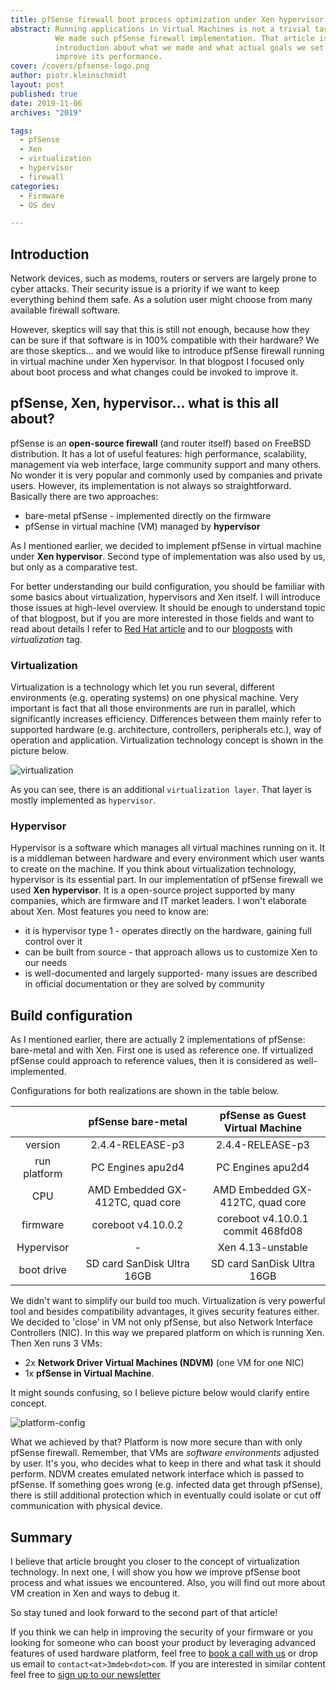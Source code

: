 ```yaml
---
title: pfSense firewall boot process optimization under Xen hypervisor. Part 1
abstract: Running applications in Virtual Machines is not a trivial task.
          We made such pfSense firewall implementation. That article is an
          introduction about what we made and what actual goals we set to
          improve its performance.
cover: /covers/pfsense-logo.png
author: piotr.kleinschmidt
layout: post
published: true
date: 2019-11-06
archives: "2019"

tags:
  - pfSense
  - Xen
  - virtualization
  - hypervisor
  - firewall
categories:
  - Firmware
  - OS dev

---
```


## Introduction

Network devices, such as modems, routers or servers are largely prone to cyber
attacks. Their security issue is a priority if we want to keep everything behind
them safe. As a solution user might choose from many available firewall
software.

However, skeptics will say that this is still not enough, because how they can
be sure if that software is in 100% compatible with their hardware? We are those
skeptics... and we would like to introduce pfSense firewall running in virtual
machine under Xen hypervisor. In that blogpost I focused only about boot process
and what changes could be invoked to improve it.

## pfSense, Xen, hypervisor... what is this all about?

pfSense is an **open-source firewall** (and router itself) based on FreeBSD
distribution. It has a lot of useful features: high performance, scalability,
management via web interface, large community support and many others. No wonder
it is very popular and commonly used by companies and private users. However,
its implementation is not always so straightforward. Basically there are two
approaches:

- bare-metal pfSense - implemented directly on the firmware
- pfSense in virtual machine (VM) managed by **hypervisor**

As I mentioned earlier, we decided to implement pfSense in virtual machine under
**Xen hypervisor**. Second type of implementation was also used by us, but only
as a comparative test.

For better understanding our build configuration, you should be familiar with
some basics about virtualization, hypervisors and Xen itself. I will introduce
those issues at high-level overview. It should be enough to understand topic of
that blogpost, but if you are more interested in those fields and want to read
about details I refer to
[Red Hat article](https://www.redhat.com/en/topics/virtualization/what-is-virtualization)
and to our [blogposts](https://blog.3mdeb.com/tags/virtualization/) with
*virtualization* tag.

### Virtualization

Virtualization is a technology which let you run several, different environments
(e.g. operating systems) on one physical machine. Very important is fact that
all those environments are run in parallel, which significantly increases
efficiency. Differences between them mainly refer to supported hardware (e.g.
architecture, controllers, peripherals etc.), way of operation and application.
Virtualization technology concept is shown in the picture below.

![virtualization](/img/virtualization-overview.png)

As you can see, there is an additional `virtualization layer`. That layer is
mostly implemented as `hypervisor`.

### Hypervisor

Hypervisor is a software which manages all virtual machines running on it. It is
a middleman between hardware and every environment which user wants to create on
the machine. If you think about virtualization technology, hypervisor is its
essential part. In our implementation of pfSense firewall we used **Xen
hypervisor**. It is a open-source project supported by many companies, which are
firmware and IT market leaders. I won't elaborate about Xen. Most features you
need to know are:

- it is hypervisor type 1 - operates directly on the hardware, gaining full
  control over it
- can be built from source - that approach allows us to customize Xen to our
  needs
- is well-documented and largely supported- many issues are described in
  official documentation or they are solved by community

## Build configuration

As I mentioned earlier, there are actually 2 implementations of pfSense:
bare-metal and with Xen. First one is used as reference one. If virtualized
pfSense could approach to reference values, then it is considered as
well-implemented.

Configurations for both realizations are shown in the table below.

|             |      pfSense bare-metal     | pfSense as Guest Virtual Machine |
|:-----------:|:---------------------------:|:--------------------------------:|
|  version    |  2.4.4-RELEASE-p3           |         2.4.4-RELEASE-p3         |
|run platform |  PC Engines apu2d4          |         PC Engines apu2d4        |
| CPU        |AMD Embedded GX-412TC, quad core|AMD Embedded GX-412TC, quad core|
| firmware    | coreboot v4.10.0.2          |coreboot v4.10.0.1 commit 468fd08 |
| Hypervisor  | -                           |   Xen 4.13-unstable              |
| boot drive  | SD card SanDisk Ultra 16GB  | SD card SanDisk Ultra 16GB       |

We didn't want to simplify our build too much. Virtualization is very powerful
tool and besides compatibility advantages, it gives security features either. We
decided to 'close' in VM not only pfSense, but also Network Interface
Controllers (NIC). In this way we prepared platform on which is running Xen.
Then Xen runs 3 VMs:

- 2x **Network Driver Virtual Machines (NDVM)** (one VM for one NIC)
- 1x **pfSense in Virtual Machine**.

It might sounds confusing, so I believe picture below would clarify entire
concept.

![platform-config](/img/platform-config.png)

What we achieved by that? Platform is now more secure than with only pfSense
firewall. Remember, that VMs are _software environments_ adjusted by user. It's
you, who decides what to keep in there and what task it should perform. NDVM
creates emulated network interface which is passed to pfSense. If something goes
wrong (e.g. infected data get through pfSense), there is still additional
protection which in eventually could isolate or cut off communication with
physical device.

## Summary

I believe that article brought you closer to the concept of virtualization
technology. In next one, I will show you how we improve pfSense boot process and
what issues we encountered. Also, you will find out more about VM creation in
Xen and ways to debug it.

So stay tuned and look forward to the second part of that article!

If you think we can help in improving the security of your firmware or you
looking for someone who can boost your product by leveraging advanced features
of used hardware platform, feel free to
[book a call with us](https://calendly.com/3mdeb/consulting-remote-meeting) or
drop us email to `contact<at>3mdeb<dot>com`. If you are interested in similar
content feel free to [sign up to our newsletter](http://eepurl.com/doF8GX)

